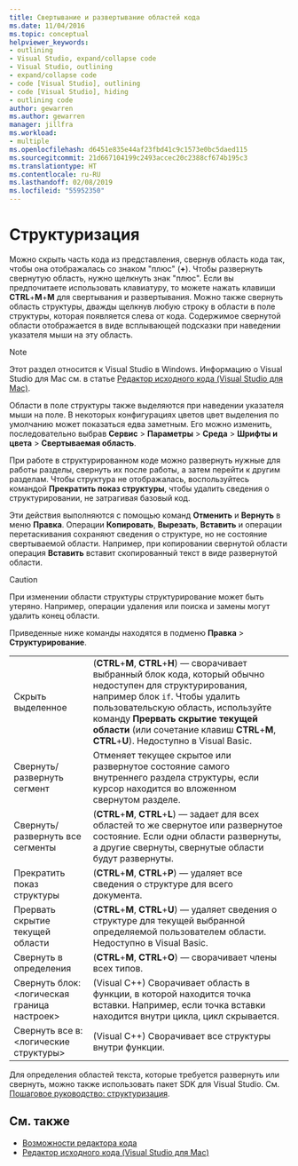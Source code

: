 ```yaml
---
title: Свертывание и развертывание областей кода
ms.date: 11/04/2016
ms.topic: conceptual
helpviewer_keywords:
- outlining
- Visual Studio, expand/collapse code
- Visual Studio, outlining
- expand/collapse code
- code [Visual Studio], outlining
- code [Visual Studio], hiding
- outlining code
author: gewarren
ms.author: gewarren
manager: jillfra
ms.workload:
- multiple
ms.openlocfilehash: d6451e835e44af23fbd41c9c1573e0bc5daed115
ms.sourcegitcommit: 21d667104199c2493accec20c2388cf674b195c3
ms.translationtype: HT
ms.contentlocale: ru-RU
ms.lasthandoff: 02/08/2019
ms.locfileid: "55952350"
---
```

# <a name="outlining"></a>Структуризация

Можно скрыть часть кода из представления, свернув область кода так, чтобы она отображалась со знаком "плюс" (**+**). Чтобы развернуть свернутую область, нужно щелкнуть знак "плюс". Если вы предпочитаете использовать клавиатуру, то можете нажать клавиши **CTRL**+**M**+**M** для свертывания и развертывания. Можно также свернуть область структуры, дважды щелкнув любую строку в области в поле структуры, которая появляется слева от кода. Содержимое свернутой области отображается в виде всплывающей подсказки при наведении указателя мыши на эту область.

> [!NOTE]
> Этот раздел относится к Visual Studio в Windows. Информацию о Visual Studio для Mac см. в статье [Редактор исходного кода (Visual Studio для Mac)](/visualstudio/mac/source-editor).

Области в поле структуры также выделяются при наведении указателя мыши на поле. В некоторых конфигурациях цветов цвет выделения по умолчанию может показаться едва заметным. Его можно изменить, последовательно выбрав **Сервис** > **Параметры** > **Среда** > **Шрифты и цвета** > **Свертываемая область**.

При работе в структурированном коде можно развернуть нужные для работы разделы, свернуть их после работы, а затем перейти к другим разделам. Чтобы структура не отображалась, воспользуйтесь командой **Прекратить показ структуры**, чтобы удалить сведения о структурировании, не затрагивая базовый код.

Эти действия выполняются с помощью команд **Отменить** и **Вернуть** в меню **Правка**. Операции **Копировать**, **Вырезать**, **Вставить** и операции перетаскивания сохраняют сведения о структуре, но не состояние свертываемой области. Например, при копировании свернутой области операция **Вставить** вставит скопированный текст в виде развернутой области.

> [!CAUTION]
> При изменении области структуры структурирование может быть утеряно. Например, операции удаления или поиска и замены могут удалить конец области.

Приведенные ниже команды находятся в подменю **Правка** > **Структурирование**.

|||
|-|-|
|Скрыть выделенное|(**CTRL**+**M**, **CTRL**+**H**) — сворачивает выбранный блок кода, который обычно недоступен для структурирования, например блок `if`. Чтобы удалить пользовательскую область, используйте команду **Прервать скрытие текущей области** (или сочетание клавиш **CTRL**+**M**, **CTRL**+**U**). Недоступно в Visual Basic.|
|Свернуть/развернуть сегмент|Отменяет текущее скрытое или развернутое состояние самого внутреннего раздела структуры, если курсор находится во вложенном свернутом разделе.|
|Свернуть/развернуть все сегменты|(**CTRL**+**M**, **CTRL**+**L**) — задает для всех областей то же свернутое или развернутое состояние. Если одни области развернуты, а другие свернуты, свернутые области будут развернуты.|
|Прекратить показ структуры|(**CTRL**+**M**, **CTRL**+**P**) — удаляет все сведения о структуре для всего документа.|
|Прервать скрытие текущей области|(**CTRL**+**M**, **CTRL**+**U**) — удаляет сведения о структуре для текущей выбранной определяемой пользователем области. Недоступно в Visual Basic.|
|Свернуть в определения|(**CTRL**+**M**, **CTRL**+**O**) — сворачивает члены всех типов.|
|Свернуть блок:\<логическая граница настроек>|(Visual C++) Сворачивает область в функции, в которой находится точка вставки. Например, если точка вставки находится внутри цикла, цикл скрывается.|
|Свернуть все в: \<логические структуры>|(Visual C++) Сворачивает все структуры внутри функции.|

Для определения областей текста, которые требуется развернуть или свернуть, можно также использовать пакет SDK для Visual Studio. См. [Пошаговое руководство: структуризация](../extensibility/walkthrough-outlining.md).

## <a name="see-also"></a>См. также

- [Возможности редактора кода](../ide/writing-code-in-the-code-and-text-editor.md)
- [Редактор исходного кода (Visual Studio для Mac)](/visualstudio/mac/source-editor)